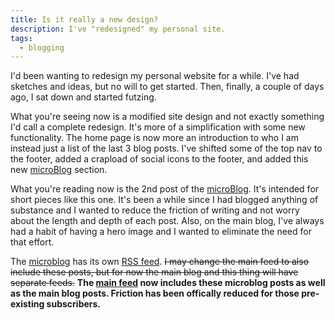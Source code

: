 ```yaml
---
title: Is it really a new design?
description: I've "redesigned" my personal site.
tags:
  - blogging
---
```


I'd been wanting to redesign my personal website for a while. I've had sketches and ideas, but no will to get started. Then, finally, a couple of days ago, I sat down and started futzing.

What you're seeing now is a modified site design and not exactly something I'd call a complete redesign. It's more of a simplification with some new functionality. The home page is now more an introduction to who I am instead just a list of the last 3 blog posts. I've shifted some of the top nav to the footer, added a crapload of social icons to the footer, and added this new [microBlog](/microblog/) section.

What you're reading now is the 2nd post of the [microBlog](/microblog/). It's intended for short pieces like this one. It's been a while since I had blogged anything of substance and I wanted to reduce the friction of writing and not worry about the length and depth of each post. Also, on the main blog, I've always had a habit of having a hero image and I wanted to eliminate the need for that effort.

The [microblog](/microblog/) has its own [RSS feed](/microfeed.xml). ~~I may change the main feed to also include these posts, but for now the main blog and this thing will have separate feeds.~~ **The [main feed](/feed/xml) now includes these microblog posts as well as the main blog posts. Friction has been offically reduced for those pre-existing subscribers.**
